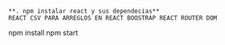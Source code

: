 
```

**. npm instalar react y sus dependecias**
REACT CSV PARA ARREGLOS EN REACT BOOSTRAP REACT ROUTER DOM
```
npm install
npm start
```

